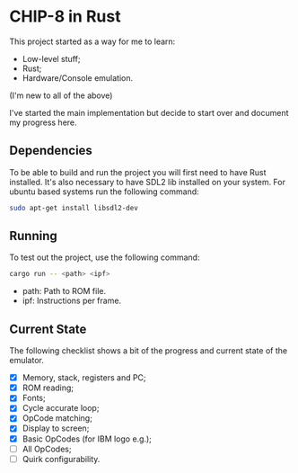 # CHIP-8 in Rust

This project started as a way for me to learn:

- Low-level stuff;
- Rust;
- Hardware/Console emulation.

(I'm new to all of the above)

I've started the main implementation but decide to start over and document my progress here.

## Dependencies

To be able to build and run the project you will first need to have Rust installed. It's also necessary to have SDL2 lib installed on your system. For ubuntu based systems run the following command:

```bash
sudo apt-get install libsdl2-dev
```

## Running

To test out the project, use the following command:

```bash
cargo run -- <path> <ipf>
```

- path: Path to ROM file.
- ipf: Instructions per frame.

## Current State

The following checklist shows a bit of the progress and current state of the emulator.

- [x] Memory, stack, registers and PC;
- [x] ROM reading;
- [x] Fonts;
- [x] Cycle accurate loop;
- [x] OpCode matching;
- [x] Display to screen;
- [x] Basic OpCodes (for IBM logo e.g.);
- [ ] All OpCodes;
- [ ] Quirk configurability.
